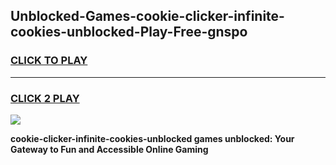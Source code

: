 
## Unblocked-Games-cookie-clicker-infinite-cookies-unblocked-Play-Free-gnspo
<h3>
<a href="https://premium76.site?title=cookie-clicker-infinite-cookies-unblocked&ref=21A">CLICK TO PLAY</a></h3>
<hr>

<h3>
<a href="https://premium76.site?title=cookie-clicker-infinite-cookies-unblocked&ref=21A">CLICK 2 PLAY</a>
  
</h3>

<a href="https://premium76.site?title=cookie-clicker-infinite-cookies-unblocked&ref=21A"><img src="https://clearcache.store/games.png"></a>


**cookie-clicker-infinite-cookies-unblocked games unblocked: Your Gateway to Fun and Accessible Online Gaming**
